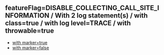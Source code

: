 ## featureFlag=DISABLE_COLLECTING_CALL_SITE_INFORMATION / With 2 log statement(s) / with class=true / with log level=TRACE / with throwable=true

* [with marker=true](marker-true/index.md)
* [with marker=false](marker-false/index.md)


